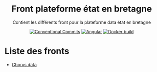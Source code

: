 <h1 align="center" style="border-bottom: none">
    <div>
        Front plateforme état en bretagne
    </div>
</h1>

<p align="center">
    Contient les différents front pour la plateforme data état en bretagne<br/>
</p>

<div align="center">
 
[![Conventional Commits](https://img.shields.io/badge/Conventional%20Commits-1.0.0-green.svg)](https://conventionalcommits.org)
[![Angular](https://img.shields.io/badge/angular-14-blue)](https://angular.io/)
[![Docker build](https://img.shields.io/badge/docker-automated-informational)](https://docs.docker.com/compose/)

</div>


# Liste des fronts

* [Chorus data](./apps/chorus-data/README.md)
